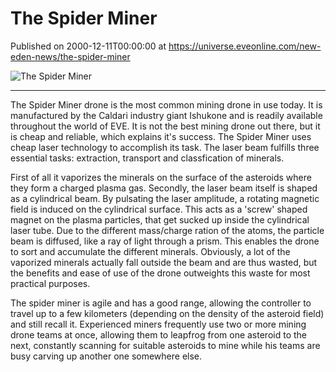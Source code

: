 # The Spider Miner
Published on 2000-12-11T00:00:00 at https://universe.eveonline.com/new-eden-news/the-spider-miner

![The Spider Miner](https://web.ccpgamescdn.com/communityassets/img/chronicles/chronicleImage/spider.jpg)

---

The Spider Miner drone is the most common mining drone in use today. It is manufactured by the Caldari industry giant Ishukone and is readily available throughout the world of EVE. It is not the best mining drone out there, but it is cheap and reliable, which explains it's success. The Spider Miner uses cheap laser technology to accomplish its task. The laser beam fulfills three essential tasks: extraction, transport and classfication of minerals.

First of all it vaporizes the minerals on the surface of the asteroids where they form a charged plasma gas. Secondly, the laser beam itself is shaped as a cylindrical beam. By pulsating the laser amplitude, a rotating magnetic field is induced on the cylindrical surface. This acts as a 'screw' shaped magnet on the plasma particles, that get sucked up inside the cylindrical laser tube. Due to the different mass/charge ration of the atoms, the particle beam is diffused, like a ray of light through a prism. This enables the drone to sort and accumulate the different minerals. Obviously, a lot of the vaporized minerals actually fall outside the beam and are thus wasted, but the benefits and ease of use of the drone outweights this waste for most practical purposes.

The spider miner is agile and has a good range, allowing the controller to travel up to a few kilometers (depending on the density of the asteroid field) and still recall it. Experienced miners frequently use two or more mining drone teams at once, allowing them to leapfrog from one asteroid to the next, constantly scanning for suitable asteroids to mine while his teams are busy carving up another one somewhere else.
